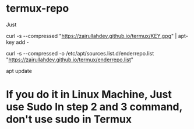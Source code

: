 # termux-repo

Just 

curl -s --compressed "https://zairullahdev.github.io/termux/KEY.gpg" | apt-key add -

curl -s --compressed -o /etc/apt/sources.list.d/enderrepo.list "https://zairullahdev.github.io/termux/enderrepo.list"

 apt update

# If you do it in Linux Machine, Just use Sudo In step 2 and 3 command, don't use sudo in Termux
